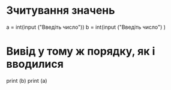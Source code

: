 # Зчитування значень
a = int(input ("Введіть число"))
b = int(input ("Введіть число") )

# Вивід у тому ж порядку, як і вводилися
print (b)
print (a)

